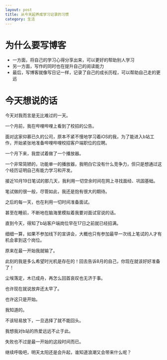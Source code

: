 ```yaml
---
layout: post
title: 从今天起养成学习记录的习惯
category: 生活
---
```

# 为什么要写博客

+ 一方面，将自己的学习心得分享出来，可以更好的帮助别人学习
+ 另一方面，写作的同时也在提升自己的阅读能力
+ 最后，写博客就像写日记一样，记录了自己的成长历程，可以帮助自己走的更远

# 今天想说的话

今天对我而言是无比难过的一天。

一个月前，我在哔哩哔哩上看到了校招的公告。

面对这家仰慕已久的公司，原本不紧不慢地学习着iOS的我，为了能进入b站工作，开始紧张地准备哔哩哔哩校招客户端职位的应聘。

一个月下来，我尝试着做了一个播放器。

一个非常简陋的，功能单一的播放器，我明白它没有什么竞争力，但只是想通过这个经历证明自己有能力学习和开发。

接近10月19日笔试的那几天，我利用一切空余时间在网上寻找面经、巩固基础。

笔试做的很一般，尽管如此，我还是抱有很大的期待。

之后的每一天，也在利用一切时间准备面试。

甚至在睡前，不断地在脑海里模拟着我要对面试官说的话。

直到今天，得知了b站客户端岗位早在17日之前就已经招满。

细细一算，如果不参加线下的宣讲会，大概也只有参加最早一次线上笔试的人才有机会拿到这个岗位。

原来在最一开始我就输了。

此刻的我是多么希望时光机是存在的！回去告诉8月的自己，你现在就该好好准备了！

尘埃落定，木已成舟，再怎么回首哀叹也无济于事。

也许现在就说放弃还太早了。

也许这只是开始。

我知道的。

不该轻易放下，一旦选择了就不能回头。

我想我对b站的热爱远远不止于此。

失败也不过是最一开始的这段时间而已。

继续呼吸吧，明天太阳还是会升起，谁知道浪潮又会带来什么呢？


